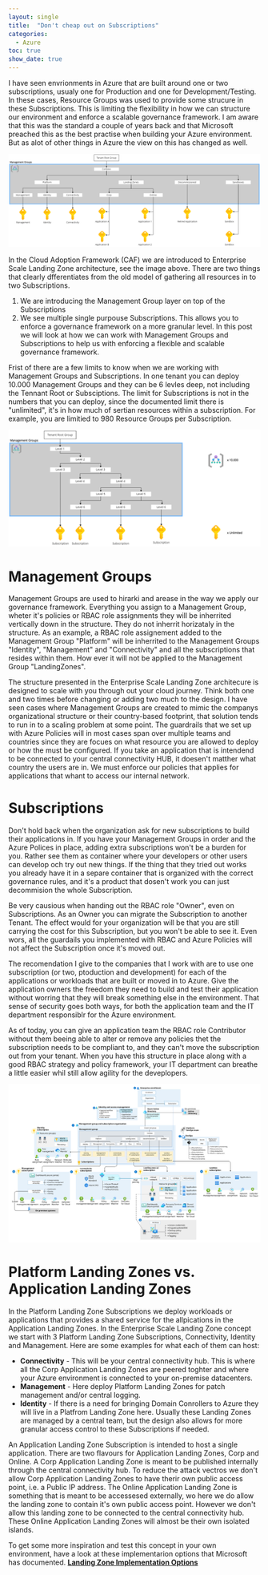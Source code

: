 ```yaml
---
layout: single
title:  "Don't cheap out on Subscriptions"
categories: 
  - Azure
toc: true
show_date: true
---
```

I have seen envrionments in Azure that are built around one or two subscriptions, usualy one for Production and one for Development/Testing. In these cases, Resource Groups was used to provide some strucure in these Subscriptions. This is limiting the flexibility in how we can structure our environment and enforce a scalable governance framework. I am aware that this was the standard a couple of years back and that Microsoft preached this as the best practise when building your Azure environment. But as alot of other things in Azure the view on this has changed as well. 

![](/assets/img/ESL.png)

In the Cloud Adoption Framework (CAF) we are introduced to Enterprise Scale Landing Zone architecture, see the image above. There are two things that clearly dfferentiates from the old model of gathering all resources in to two Subscriptions. 
  1. We are introducing the Management Group layer on top of the Subscriptions
  2. We see multiple single purpouse Subscriptions.
This allows you to enforce a governance framework on a more granular level. In this post we will look at how we can work with Management Groups and Subscriptions to help us with enforcing a flexible and scalable governance framework.

Frist of there are a few limits to know when we are working with Management Groups and Subscriptions. In one tenant you can deploy 10.000 Management Groups and they can be 6 levles deep, not including the Tennant Root or Subsciptions. The limit for Subscriptions is not in the numbers that you can deploy, since the documented limit there is "unlimited", it's in how much of sertian resources within a subscription. For example, you are limitied to 980 Resource Groups per Subscription.

![](/assets/img/ESL-limits.png)

# Management Groups
Management Groups are used to hirarki and arease in the way we apply our governance framework. Everything you assign to a Management Group, wheter it's policies or RBAC role assignments they will be inherrited vertically down in the structure. They do not inherrit horizataly in the structure. As an example, a RBAC role assignement added to the Management Group "Platform" will be inherrited to the Management Groups "Identity", "Management" and "Connectivity" and all the subscriptions that resides within them. How ever it will not be applied to the Management Group "LandingZones". 

The structure presented in the Enterprise Scale Landing Zone architecure is designed to scale with you through out your cloud journey. Think both one and two times before changing or adding two much to the design. I have seen cases where Management Groups are created to mimic the companys organizational structure or their country-based footprint, that solution tends to run in to a scaling problem at some point. The guardrails that we set up with Azure Policies will in most cases span over multiple teams and countries since they are focues on what resource you are allowed to deploy or how the must be configured. If you take an application that is intendend to be connected to your central connectivity HUB, it doesen't matther what country the users are in. We must enforce our policies that applies for applications that whant to access our internal network. 

# Subscriptions
Don't hold back when the organization ask for new subscriptions to build their applications in. If you have your Management Groups in order and the Azure Polices in place, adding extra subscriptions won't be a burden for you. Rather see them as container where your developers or other users can develop och try out new things. If the thing that they tried out works you already have it in a separe container that is organized with the correct governance rules, and it's a product that dosen't work you can just decommision the whole Subscription.

Be very causious when handing out the RBAC role "Owner", even on Subscriptions. As an Owner you can migrate the Subscription to another Tenant. The effect would for your organization will be that you are still carrying the cost for this Subscription, but you won't be able to see it. Even wors, all the guardails you implemented with RBAC and Azure Policies will not affect the Subscription once it's moved out.

The recomendation I give to the companies that I work with are to use one subscription (or two, ptoduction and development) for each of the applications or workloads that are built or moved in to Azure. Give the application owners the freedom they need to build and test their application without worring that they will break something else in the environment. That sense of security goes both ways, for both the application team and the IT department responsiblr for the Azure environment. 

As of today, you can give an application team the RBAC role Contributor without them beeing able to alter or remove any policies thet the subscription needs to be compliant to, and they can't move the subscription out from your tenant. When you have this structure in place along with a good RBAC strategy and policy framework, your IT department can breathe a little easier whil still allow agility for the deveplopers. 

![](/assets/img/ESL-MS.svg)

# Platform Landing Zones vs. Application Landing Zones
In the Platform Landing Zone Subscriptions we deploy workloads or applications that provides a shared service for the allpications in the Application Landing Zones. In the Enterprise Scale Landing Zone concept we start with 3 Platform Landing Zone Subscriptions, Connectivity, Identity and Management. Here are some examples for what each of them can host:
- **Connectivity** - This will be your central connectivity hub. This is where all the Corp Application Landing Zones are peered toghter and where your Azure environment is connected to your on-premise datacenters. 
- **Management** - Here deploy Platform Landing Zones for patch management and/or central logging. 
- **Identity** - If there is a need for bringing Domain Conrollers to Azure they will live in a Platfrom Landing Zone here.
Usually these Landing Zones are managed by a central team, but the design also allows for more granular access control to these Subscriptions if needed.

An Application Landing Zone Subscription is intended to host a single application. There are two flavours for Application Landing Zones, Corp and Online. A Corp Application Landing Zone is meant to be published internally through the central connectivity hub. To reduce the attack vectros we don't allow Corp Application Landing Zones to have therir own public access point, i.e. a Public IP address. The Online Application Landing Zone is something that is meant to be accessesed externally, wo here we do allow the landing zone to contain it's own public access point. However we don't allow this landing zone to be connected to the central connectivity hub. These Online Application Landing Zones will almost be their own isolated islands. 

To get some more inspiration and test this concept in your own environment, have a look at these implementarion options that Microsoft has documented.
**[Landing Zone Implementation Options](https://learn.microsoft.com/en-us/azure/cloud-adoption-framework/ready/landing-zone/implementation-options#implementation-options)**